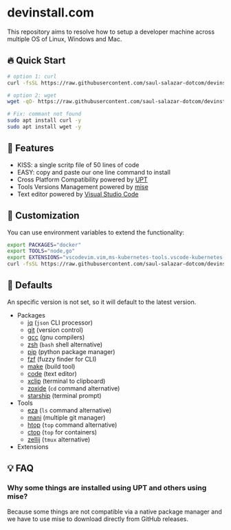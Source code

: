 # devinstall.com

This repository aims to resolve how to setup a developer machine across multiple OS of Linux, Windows and Mac.

## 🔥 Quick Start
```sh
# option 1: curl
curl -fsSL https://raw.githubusercontent.com/saul-salazar-dotcom/devinstall.com/master/install.sh | sh
```

```sh
# option 2: wget
wget -qO- https://raw.githubusercontent.com/saul-salazar-dotcom/devinstall.com/master/install.sh | sh
```

```sh
# Fix: commant not found
sudo apt install curl -y
sudo apt install wget -y
```

## 🚀 Features
- KISS: a single scritp file of 50 lines of code
- EASY: copy and paste our one line command to install
- Cross Platform Compatibility powered by [UPT](https://github.com/sigoden/upt)
- Tools Versions Management powered by [mise](https://github.com/jdx/mise)
- Text editor powered by [Visual Studio Code](https://code.visualstudio.com/)

## 📝 Customization

You can use environment variables to extend the functionality:

```sh
export PACKAGES="docker"
export TOOLS="node,go"
export EXTENSIONS="vscodevim.vim,ms-kubernetes-tools.vscode-kubernetes-tools"
curl -fsSL https://raw.githubusercontent.com/saul-salazar-dotcom/devinstall.com/master/install.sh | sh
```

## 🧰 Defaults

An specific version is not set, so it will default to the latest version.

- Packages
    - [jq](https://jqlang.github.io/jq/) (`json` CLI processor)
    - [git](https://git-scm.com/) (version control)
    - [gcc](https://gcc.gnu.org/) (gnu compilers)
    - [zsh](https://www.zsh.org/) (`bash` shell alternative)
    - [pip](https://pip.pypa.io/en/stable/) (python package manager)
    - [fzf](https://github.com/junegunn/fzf) (fuzzy finder for CLI)
    - [make](https://www.gnu.org/software/make/) (build tool)
    - [code](https://code.visualstudio.com/) (text editor)
    - [xclip](https://github.com/astrand/xclip) (terminal to clipboard)
    - [zoxide](https://zoxide.dev/) (`cd` command alternative)
    - [starship](https://starship.rs/) (terminal prompt)
- Tools
    - [eza](https://eza.rocks/) (`ls` command alternative)
    - [mani](https://manicli.com/) (multiple git manager)
    - [htop](https://htop.dev/) (`top` command alternative)
    - [ctop](https://ctop.sh/) (`top` for containers)
    - [zellij](https://zellij.dev/) (`tmux` alternative)
- Extensions    

## 💡 FAQ

### Why some things are installed using UPT and others using mise?
Because some things are not compatible via a native package manager and we have to use mise to download directly from GitHub releases.
